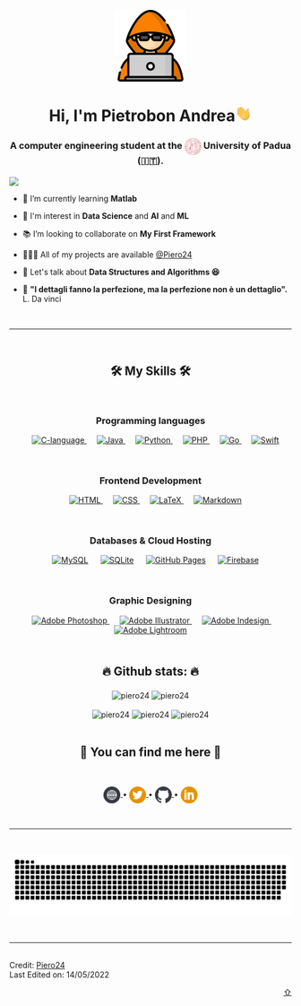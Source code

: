<div id="top"></div>

<p align="center">
  <img style="width:8rem; height:auto" src="https://raw.githubusercontent.com/Piero24/Piero24/master/icon/hacker2.png"/>
</p>

<h1 align="center">Hi, I'm Pietrobon Andrea<img width="30px" src="https://raw.githubusercontent.com/Piero24/Piero24/master/gif/wave.gif"></h1>

<h3 font-size="20" align="center">
  A computer engineering student at the 
  <img src="https://raw.githubusercontent.com/Piero24/Piero24/master/icon/Logo_UNIPD.png"  width="30" height="30" align="center"/>
   University of Padua (🇮🇹).
</h3>


<img align="center" src="https://readme-typing-svg.herokuapp.com?color=FBA628&center=true&lines=AI+%7C+ML+%7C+DP++Enthusiast;Computer+Engineering+Student;Graphic+Designer;Always+Learning+New+Things"/>


<!-- <img align="right" style="width:20rem; height:auto" src="https://raw.githubusercontent.com/Piero24/Piero24/master/gif/programmer_gif.gif"/> -->
<!-- <img src="https://stackoverflow-badge.herokuapp.com/api/StackOverflowBadge/8723227" alt="piero24 stackoverflow" /> -->

 
<br/>

- 🎋 I’m currently learning **Matlab**

- 🤝 I'm interest in **Data Science** and **AI** and **ML**

- 📚 I’m looking to collaborate on **My First Framework**

- 👨🏽‍💻 All of my projects are available [@Piero24](https://github.com/Piero24)

- 💬 Let's talk about **Data Structures and Algorithms 😆**

- 📜 **"I dettagli fanno la perfezione, ma la perfezione non è un dettaglio".** L. Da vinci


<br/>

---

<br/>

<h2 align="center"><strong>🛠️ My Skills 🛠️</strong></h2>

<br/>

<h3 align="center"><strong>Programming languages</strong></h3>

<p align="center"> 
  &emsp; 
  <a href="https://www.cprogramming.com/" target="_blank"> 
    <img alt="C-language" src="https://img.shields.io/badge/C%20-FBA628.svg?logo=c&logoColor=white">
  </a> 
  &emsp;
  <a href="https://www.java.com" target="_blank"> 
    <img alt="Java" src="https://img.shields.io/badge/Java-35393E.svg?logo=java&logoColor=white">
  </a>
  &emsp;
   <a href="https://www.python.org" target="_blank">
    <img alt="Python" src="https://img.shields.io/badge/Python%20-FBA628.svg?logo=python&logoColor=white">
  </a>
  &emsp;
  <a href="https://www.php.net/">
    <img alt="PHP" src="https://img.shields.io/badge/PHP-35393E.svg?logo=php&logoColor=white"/>
  </a>
  &emsp;
  <a href="https://go.dev/">
    <img alt="Go" src="https://img.shields.io/badge/Go%20lang-FBA628.svg?logo=go&logoColor=white"/>
  </a>
  &emsp;
  <a href="https://www.swift.org">
    <img alt="Swift" src="https://img.shields.io/badge/swift-35393E?style=flat&logo=swift&logoColor=white"/>
  </a>
</p>

<br/>

<h3 align="center"><strong>Frontend Development</strong></h3>
<p align="center"> 
  &emsp; 
  <a href="https://www.w3.org/html/" target="_blank"> 
   <img alt="HTML" src="https://img.shields.io/badge/HTML5%20-FBA628.svg?logo=html5&logoColor=white">
  </a>   
  &emsp;
  <a href="https://www.w3schools.com/css/" target="_blank">
    <img alt="CSS" src="https://img.shields.io/badge/CSS%20-35393E.svg?logo=css3&logoColor=white">
  </a>
  &emsp;
  <a href="https://www.latex-project.org" target="_blank">
    <img alt="LaTeX" src="https://img.shields.io/badge/latex-FBA628.svg?style=flat&logo=latex&logoColor=white">
  </a>
  &emsp;
  <a href="https://www.markdownguide.org/basic-syntax/" target="_blank">
    <img alt="Markdown" src="https://img.shields.io/badge/markdown-35393E.svg?style=flat&logo=markdown&logoColor=white">
  </a>
</p>

<br/>

<h3 align="center"><strong>Databases & Cloud Hosting</strong></h3>
<p align="center">
  &emsp;
    <a href="https://www.mysql.com/"><img alt="MySQL" src="https://img.shields.io/badge/MySQL-FBA628.svg?style=flat&llogo=mysql&logoColor=white"></a>
  &emsp;
    <a href="https://www.sqlite.org/"><img alt="SQLite" src ="https://img.shields.io/badge/sqlite-35393E.svg?style=flat&logo=sqlite&logoColor=white"/></a>
  &emsp;
    <a href="https://www.github.com"><img alt="GitHub Pages" src="https://img.shields.io/badge/GitHub%20Pages-FBA628.svg?style=flat&llogo=github&logoColor=white"></a>  
  &emsp;
    <a href="https://firebase.google.com/"><img alt="Firebase" src ="https://img.shields.io/badge/Firebase-35393E.svg?logo=firebase&logoColor=white"></a>
 </p>
 
 <br/>
  
<h3 align="center"><strong>Graphic Designing</strong></h3>
<p align="center">
  &emsp;
  <a href="https://www.adobe.com/in/products/photoshop.html" target="_blank"> 
   <img alt="Adobe Photoshop" src="https://img.shields.io/badge/Adobe Photoshop-FBA628.svg?style=flat&logo=adobephotoshop&logoColor=white"/>
  </a>
  &emsp;
   <a href="https://www.adobe.com/in/products/illustrator.html" target="_blank"> 
    <img alt="Adobe Illustrator" src="https://img.shields.io/badge/Adobe Illustrator-35393E.svg?style=flat&logo=adobeillustrator&logoColor=white"/>
  </a> 
  &emsp;
  <a href="https://www.adobe.com/in/products/indesign.html" target="_blank"> 
    <img alt="Adobe Indesign" src="https://img.shields.io/badge/Adobe Indesign-FBA628.svg?style=flat&logo=adobeindesign&logoColor=white"/> 
  </a> 
    &emsp;
  <a href="https://www.adobe.com/in/products/photoshop-lightroom.html" target="_blank"> 
    <img alt="Adobe Lightroom" src="https://img.shields.io/badge/Adobe Lightroom-35393E.svg?style=flat&logo=adobelightroom&logoColor=white"/>
  </a>
 </p>
 
 <br/>
 
 <!--
 <h3 align="center"><strong>Software & Tools</strong></h3>
  <p align="center">
    &emsp;
    <a href="#"><img alt="Git" src="https://img.shields.io/badge/Git%20-FBA628.svg?logo=git&logoColor=white"></a>
  </p>
 
 -->

 <br/>

<div align="center">
<h2 align="center" style="margin: 5px 10px;">🔥 Github stats: 🔥</h2>
<br/>
<img src="https://komarev.com/ghpvc/?username=piero24&label=Profile%20views&color=FBA628&style=flat" alt="piero24" />
<!-- <img src="https://visitor-badge.glitch.me/badge?page_id=piero24.piero24?color=FBA628" alt="piero24"/> -->
<img src="https://badges.pufler.dev/years/piero24?label=Years%20on%20GitHub&color=FBA628" alt="piero24"/>
<br/>
<br/>
<img src="https://github-readme-stats.vercel.app/api?username=piero24&show_icons=true&theme=slateorange&hide_border=true&locale=en" alt="piero24"/>
<img src="https://github-readme-streak-stats.herokuapp.com?user=piero24&theme=slateorange&hide_border=true&date_format=M%20j%5B%2C%20Y%5D" alt="piero24"/>
<img src="https://activity-graph.herokuapp.com/graph?username=piero24&bg_color=35393E&color=FBA628&line=FBA628&point=FFFFFF&area_color=FBA628&hide_border=true&area=true)](https://github.com/piero24" alt="piero24"/>
</div>

<br/>

<h2 align="center"><strong>📱 You can find me here 📱</strong></h2>

<br/>

<p align="center">
  <a href="https://www.pietrobonandrea.com/" target="_blank"> 
    <img src="https://raw.githubusercontent.com/Piero24/Piero24/master/social/Logo_sito.png"  width="30" height="30" align="center">
  </a>  •
  <a href="https://twitter.com/pietrobonandrea" target="_blank"> 
    <img src="https://raw.githubusercontent.com/Piero24/Piero24/master/social/Logo_Twitter.png"  width="30" height="30" align="center">
  </a>  •
  <a href="https://github.com/Piero24" target="_blank"> 
    <img src="https://raw.githubusercontent.com/Piero24/Piero24/master/social/Logo_github.png"  width="30" height="30" align="center">
  </a>  •
  <a href="https://www.linkedin.com/in/andrea-pietrobon-4599a2105/" target="_blank"> 
    <img src="https://raw.githubusercontent.com/Piero24/Piero24/master/social/Logo_linkedin.png"  width="30" height="30" align="center">
  </a>  
</p>

<br/>

----

<br/>

<p align="center">
  <img  src="https://raw.githubusercontent.com/platane/platane/output/github-contribution-grid-snake.svg"
    alt="example" />
</p>

<br/>

------

<br/>
Credit: <a href="https://github.com/Piero24">Piero24</a>
<br/>
Last Edited on: 14/05/2022
<p align="right"><a href="#top">⇧</a></p>
